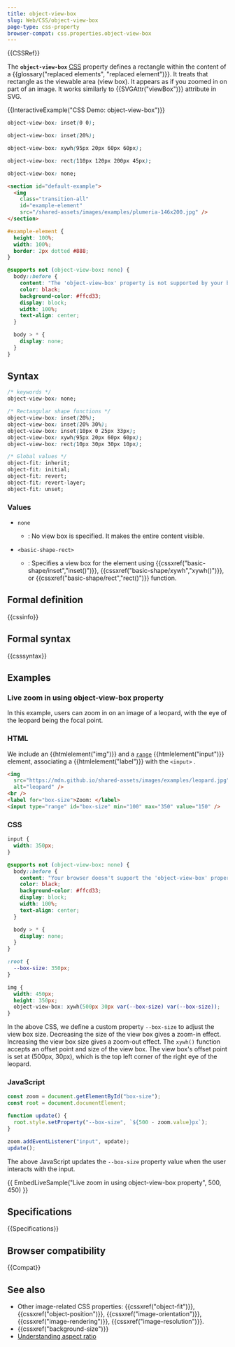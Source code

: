 ```yaml
---
title: object-view-box
slug: Web/CSS/object-view-box
page-type: css-property
browser-compat: css.properties.object-view-box
---
```


{{CSSRef}}

The **`object-view-box`** [CSS](/en-US/docs/Web/CSS) property defines a rectangle within the content of a {{glossary("replaced elements", "replaced element")}}. It treats that rectangle as the viewable area (view box). It appears as if you zoomed in on part of an image. It works similarly to {{SVGAttr("viewBox")}} attribute in SVG.

{{InteractiveExample("CSS Demo: object-view-box")}}

```css interactive-example-choice
object-view-box: inset(0 0);
```

```css interactive-example-choice
object-view-box: inset(20%);
```

```css interactive-example-choice
object-view-box: xywh(95px 20px 60px 60px);
```

```css interactive-example-choice
object-view-box: rect(110px 120px 200px 45px);
```

```css interactive-example-choice
object-view-box: none;
```

```html interactive-example
<section id="default-example">
  <img
    class="transition-all"
    id="example-element"
    src="/shared-assets/images/examples/plumeria-146x200.jpg" />
</section>
```

```css interactive-example
#example-element {
  height: 100%;
  width: 100%;
  border: 2px dotted #888;
}

@supports not (object-view-box: none) {
  body::before {
    content: "The 'object-view-box' property is not supported by your browser.";
    color: black;
    background-color: #ffcd33;
    display: block;
    width: 100%;
    text-align: center;
  }

  body > * {
    display: none;
  }
}
```

## Syntax

```css
/* keywords */
object-view-box: none;

/* Rectangular shape functions */
object-view-box: inset(20%);
object-view-box: inset(20% 30%);
object-view-box: inset(10px 0 25px 33px);
object-view-box: xywh(95px 20px 60px 60px);
object-view-box: rect(10px 30px 30px 10px);

/* Global values */
object-fit: inherit;
object-fit: initial;
object-fit: revert;
object-fit: revert-layer;
object-fit: unset;
```

### Values

- `none`

  - : No view box is specified. It makes the entire content visible.

- `<basic-shape-rect>`
  - : Specifies a view box for the element using {{cssxref("basic-shape/inset","inset()")}}, {{cssxref("basic-shape/xywh","xywh()")}}, or {{cssxref("basic-shape/rect","rect()")}} function.

## Formal definition

{{cssinfo}}

## Formal syntax

{{csssyntax}}

## Examples

### Live zoom in using object-view-box property

In this example, users can zoom in on an image of a leopard, with the eye of the leopard being the focal point.

### HTML

We include an {{htmlelement("img")}} and a [`range`](Web/HTML/Reference/Elements/input/range) {{htmlelement("input")}} element, associating a {{htmlelement("label")}} with the `<input>` .

```html
<img
  src="https://mdn.github.io/shared-assets/images/examples/leopard.jpg"
  alt="leopard" />
<br />
<label for="box-size">Zoom: </label>
<input type="range" id="box-size" min="100" max="350" value="150" />
```

### CSS
```css hidden
input {
  width: 350px;
}

@supports not (object-view-box: none) {
  body::before {
    content: "Your browser doesn't support the 'object-view-box' property.";
    color: black;
    background-color: #ffcd33;
    display: block;
    width: 100%;
    text-align: center;
  }

  body > * {
    display: none;
  }
}
```

```css
:root {
  --box-size: 350px;
}

img {
  width: 450px;
  height: 350px;
  object-view-box: xywh(500px 30px var(--box-size) var(--box-size));
}
```

In the above CSS, we define a custom property `--box-size` to adjust the view box size. Decreasing the size of the view box gives a zoom-in effect. Increasing the view box size gives a zoom-out effect. The `xywh()` function accepts an offset point and size of the view box. The view box's offset point is set at (500px, 30px), which is the top left corner of the right eye of the leopard.

### JavaScript

```js
const zoom = document.getElementById("box-size");
const root = document.documentElement;

function update() {
  root.style.setProperty("--box-size", `${500 - zoom.value}px`);
}

zoom.addEventListener("input", update);
update();
```

The above JavaScript updates the `--box-size` property value when the user interacts with the input.

{{ EmbedLiveSample("Live zoom in using object-view-box property", 500, 450) }}

## Specifications

{{Specifications}}

## Browser compatibility

{{Compat}}

## See also

- Other image-related CSS properties: {{cssxref("object-fit")}}, {{cssxref("object-position")}}, {{cssxref("image-orientation")}}, {{cssxref("image-rendering")}}, {{cssxref("image-resolution")}}.
- {{cssxref("background-size")}}
- [Understanding aspect ratio](/en-US/docs/Web/CSS/CSS_box_sizing/Understanding_aspect-ratio)
